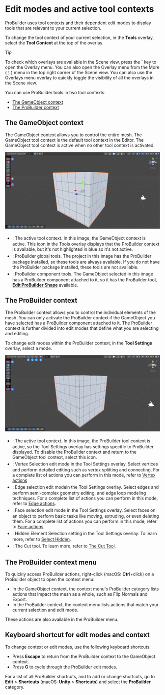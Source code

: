 # Edit modes and active tool contexts

ProBuilder uses tool contexts and their dependent edit modes to display tools that are relevant to your current selection. 

To change the tool context of your current selection, in the **Tools** overlay, select the **Tool Context** at the top of the overlay.

> [!TIP]
> To check which overlays are available in the Scene view, press the **`** key to open the Overlay menu. You can also open the Overlay menu from the More (⋮) menu in the top right corner of the Scene view. You can also use the Overlays menu overlay to quickly toggle the visibility of all the overlays in the Scene view.

You can use ProBuilder tools in two tool contexts: 

* [The GameObject context](#the-gameobject-context)
* [The ProBuilder context](#the-probuilder-context)

## The GameObject context

The GameObject context allows you to control the entire mesh. The GameObject tool context is the default tool context in the Editor. The GameObject tool context is active when no other tool context is activated.   
    
![The GameObject context changes the options you can use in both the Tools and Tool Context overlay to those that control the entire GameObject](images/GameObjectContextOverlays.png)

* <span class="iconClr-CalloutLabel-A" aria-label="A" style="font-size:20px"><span class="path1"></span><span class="path2"></span></span>: The active tool context. In this image, the GameObject context is active. This icon in the Tools overlay displays that the ProBuilder context is available, but it's not highlighted in blue so it's not active. 
* <span class="iconClr-CalloutLabel-B" aria-label="B" style="font-size:20px"><span class="path1"></span><span class="path2"></span></span>: ProBuilder global tools. The project in this image has the ProBuilder package installed, so these tools are always available. If you do not have the ProBuilder package installed, these tools are not available.
* <span class="iconClr-CalloutLabel-C" aria-label="C" style="font-size:20px"><span class="path1"></span><span class="path2"></span></span>: ProBuilder component tools. The GameObject selected in this image has a ProBuilder component attached to it, so it has the ProBuilder tool, [**Edit ProBuilder Shape**](workflow-edit) available. 


## The ProBuilder context

The ProBuilder context allows you to control the individual elements of the mesh. You can only activate the ProBuilder context if the GameObject you have selected has a ProBuilder component attached to it. The ProBuilder context is further divided into edit modes that define what you are selecting and editing. 

To change edit modes within the ProBuilder context, in the **Tool Settings** overlay, select a mode. 

![The ProBuilder context changes the options you can use in both the Tools and Tool Context overlay to those that change individual parts of a ProBuilder object](images/ProBuilderContextOverlays.png)


* <span class="iconClr-CalloutLabel-A" aria-label="A" style="font-size:20px"><span class="path1"></span><span class="path2"></span></span>: The active tool context. In this image, the ProBuilder tool context is active, so the Tool Settings overlay has settings specific to ProBuilder displayed. To disable the ProBuilder context and return to the GameObject tool context, select this icon. 
* <span class="iconClr-CalloutLabel-B" aria-label="B" style="font-size:20px"><span class="path1"></span><span class="path2"></span></span>: Vertex Selection edit mode in the Tool Settings overlay. Select vertices and perform detailed editing such as vertex splitting and connecting. For a complete list of actions you can perform in this mode, refer to [Vertex actions](vertex.md)
* <span class="iconClr-CalloutLabel-C" aria-label="C" style="font-size:20px"><span class="path1"></span><span class="path2"></span></span>: Edge selection edit modein the Tool Settings overlay. Select edges and perform semi-complex geometry editing, and edge loop modeling techniques. For a complete list of actions you can perform in this mode, refer to [Edge actions](edge.md).
* <span class="iconClr-CalloutLabel-D" aria-label="D" style="font-size:20px"><span class="path1"></span><span class="path2"></span></span>: Face selection edit mode in the Tool Settings overlay. Select faces on an object to perform basic tasks like moving, extruding, or even deleting them. For a complete list of actions you can perform in this mode, refer to [Face actions](face.md).
* <span class="iconClr-CalloutLabel-E" aria-label="E" style="font-size:20px"><span class="path1"></span><span class="path2"></span></span>: Hidden Element Selection setting in the Tool Settings overlay. To learn more, refer to [Select Hidden](Selection_SelectHidden).
* <span class="iconClr-CalloutLabel-F" aria-label="F" style="font-size:20px"><span class="path1"></span><span class="path2"></span></span>: The Cut tool. To learn more, refer to [The Cut Tool](cut-tool).





## The ProBuilder context menu

To quickly access ProBuilder actions, right-click (macOS: **Ctrl**+click) on a ProBuilder object to open the context menu:

* In the GameObject context, the context menu's ProBuilder category lists actions that impact the mesh as a whole, such as Flip Normals and Export.
* In the ProBuilder context, the context menu lists actions that match your current selection and edit mode.

These actions are also available in the ProBuilder menu.

## Keyboard shortcut for edit modes and context

To change context or edit modes, use the following keyboard shortcuts:

* Press **Escape** to return from the ProBuilder context to the GameObject context.
* Press **G** to cycle through the ProBuilder edit modes.

For a list of all ProBuilder shortcuts, and to add or change shortcuts, go to **Edit** > **Shortcuts** (macOS: **Unity** > **Shortcuts**) and select the **ProBuilder** category.
